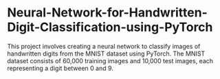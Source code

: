 # Neural-Network-for-Handwritten-Digit-Classification-using-PyTorch
This project involves creating a neural network to classify images of handwritten digits from the MNIST dataset using PyTorch. The MNIST dataset consists of 60,000 training images and 10,000 test images, each representing a digit between 0 and 9.
